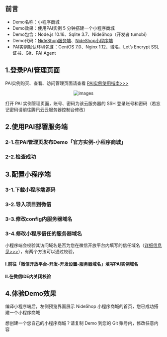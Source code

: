 ## 前言
* Demo名称：小程序商城
* Demo效果：使用PAI实例 5 分钟搭建一个小程序商城
* Demo包含：Node.js 10.16、Sqlite 3.7、NideShop（开发者 tumobi）
* Demo代码：[NideShop服务端](https://github.com/TencentCloudBase/pai-template-nideshop)、[NideShop小程序端](https://github.com/tumobi/nideshop-mini-program)
* PAI实例默认环境包含：CentOS 7.0、Nginx 1.12、域名、Let’s Encrypt SSL证书、Git、PAI Agent

## 1.登录PAI管理页面
PAI实例购买、查看、访问管理页面请查看 [PAI实例使用指南>>>](https://github.com/diablojj/pai-instance-document/blob/master/使用指南.md)

<p align='center'>
<img src='https://pai0803-1252462967.cos.ap-chengdu.myqcloud.com/1.png' title='images' style='max-width:1200px'></img>
</p>

打开 PAI 实例管理页面，账号、密码为该云服务器的 SSH 登录账号和密码（若忘记密码请前往腾讯云云服务器控制台修改）

## 2.使用PAI部署服务端
### 2-1.在PAI管理页发布Demo「官方实例-小程序商城」


### 2-2.检查成功



## 3.配置小程序端
### 3-1.下载小程序端源码

### 3-2.导入项目到微信


### 3-3.修改config内服务器域名


### 3-4.修改小程序信任的服务器域名
小程序端会校验其访问域名是否为您在微信开放平台内填写的信任域名（[详细信息见>>>](https://developers.weixin.qq.com/miniprogram/dev/framework/ability/network.html
)），有两个方法可以通过校验，

#### I.前往「微信开放平台-开发-开发设置-服务器域名」填写PAI实例域名



#### II.在微信IDE内关闭校验


## 4.体验Demo效果


编译小程序端后，左侧预览界面展示 NideShop 小程序商城的首页，您已成功搭建一个小程序商城

想创建一个您自己的小程序商城？请复制 Demo 到您的 Git 账号内，修改任意内容
